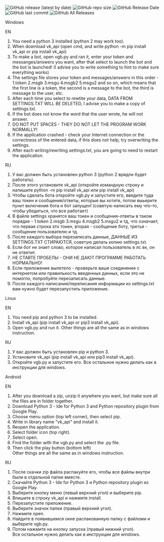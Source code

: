![GitHub release (latest by date)](https://img.shields.io/github/v/release/alde-the-coder/vkgroupbot?logo=GitHub)
![GitHub repo size](https://img.shields.io/github/repo-size/Alde-the-coder/VkGroupBot?logo=GitHub)
![GitHub Release Date](https://img.shields.io/github/release-date/Alde-the-coder/VkGroupBot?logo=GitHub)
![GitHub last commit](https://img.shields.io/github/last-commit/Alde-the-coder/VkGroupBot?logo=GitHub)
![GitHub All Releases](https://img.shields.io/github/downloads/Alde-the-coder/VkGroupBot/total?logo=GitHub)

Windows

EN
1. You need a python 3 installed (python 2 may work too).
2. When download vk_api (open cmd, and write python -m pip install vk_api or pip install vk_api)
3. To make a bot, open vgb.py and ran it, enter your token and messanges/answers you want, after that select to launch the bot and the bot is launched! (I advise you to write something to him to make sure everything works)
4. The settings file stores your token and messages/answers in this order - 1.token 2.msgb 3.msgu 4.msgb2 5.msgu2 and so on, which means that the first line is a token, the second is a message to the bot, the third is message to the user, etc.
5. After each time you select to rewtite your data, DATA FROM SETTINGS.TXT WILL BE DELETED, I advise you to make a copy of settings.txt.
6. If the bot does not know the word that the user wrote, he will not answer.
7. DO NOT PUT SPACES - THEY DO NOT LET THE PROGRAM WORK NORMALLY!
8. If the application crashed - check your Internet connection or the correctness of the entered data, if this does not help, try overwriting the settings.
9. After each writing/rewriting settings.txt, you are going to need to restart the application.



RU
1. У вас должен быть установлен python 3 (python 2 врядли будет работать).
2. После этого установите vk_api (откройте командную строку и напишите python -m pip install vk_api или pip install vk_api)
3. Чтобы сделать бота откройте vgb.py и запустите его, введите туда ваш токен и сообщения/ответы, которые вы хотите, потом выьерите пункт включения бота и бот запущен! (советую написать ему что-то, чтобы убедиться, что все работает)
4. В файле settings хранятся ваш токен и сообщения-ответы в таком порядке - 1.token 2.msgb 3.msgu 4.msgb2 5.msgu2 и тд, что означает, что первая строка это токен, вторая - сообщение боту, третья - сообщение пользователю и тд.
5. После каждого выбора перезаписать данные, ДАННЫЕ ИЗ SETTINGS.TXT СТИРАЮТСЯ, советую делать копию settings.txt.
6. Если бот не знает слово, которое написал пользователь в лс вк, он не ответит.
7. НЕ СТАВТЕ ПРОБЕЛЫ - ОНИ НЕ ДАЮТ ПРОГРАММЕ РАБОТАТЬ НОРМАЛЬНО!
8. Если приложение вылетело - проверьте ваше соединение с интернетом или правильность введенных данных, если это не помогло, попробуйте перезаписать данные.
9. После каждого написания/переписания информации из settings.txt вам нужно будет перезапустить приложение.

Linux

EN
1. You need pip and python 3 to be installed.
2. Install vk_api (pip install vk_api or pip3 install vk_api).
3. Open vgb.py and run it.
Other things are all the same as in windows instruction.



RU
1. У вас должен быть установлен pip и python 3.
2. Установите vk_api (pip install vk_api или pip3 install vk_api).
3. Откройте vgb.py и запустите его.
Все остальное нужно делать как в инструкции для windows.

Android

EN
1. After you download a zip, unzip it anywhere you want, but make sure all the files are in folder together.
2. Download Python 3 -  Ide for Python 3 and Python repository plugin from Google Play.
3. Choose menu option (top left corner), then select pip.
4. Write in library name "vk_api" and install it.
5.  Reopen the application.
6.  Select folder icon (top right).
7.  Select open.
8. Find the folder with the vgb.py and select the .py file.
9. Then click the play button (bottom left)
Other things are all the same as in windows instruction.



RU
1. После скачки zip файла распакуйте его, чтобы все файлы внутри были в отдельной папке вместе.
2. Скачайте Python 3 -  Ide for Python 3 и Python repository plugin из Google Play.
3. Выберите кнопку меню (левый верхний угол) и выберите pip.
4. Впишите в строку vk_api и нажмите install.
5. Перезапустите приложение.
6. Выберите значок папки (правый верхний угол).
7. Нажмите open.
8. Найдите в появившемся окне распакованную папку с файломи и выберите vgb.py.
9. Потом нажмите на кнопку запуска (правый нижний угол).
Все остальное нужно делать как в инструкции для windows.
